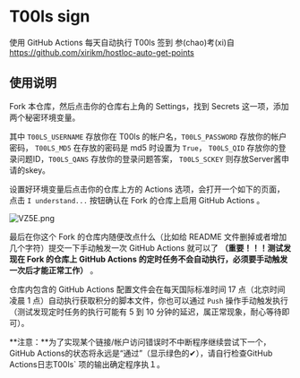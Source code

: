 # T00ls sign
使用 GitHub Actions 每天自动执行 T00ls 签到
参(chao)考(xi)自 https://github.com/xirikm/hostloc-auto-get-points

## 使用说明

Fork 本仓库，然后点击你的仓库右上角的 Settings，找到 Secrets 这一项，添加两个秘密环境变量。



其中 `T00LS_USERNAME` 存放你在 T00ls 的帐户名，`T00LS_PASSWORD` 存放你的帐户密码， `T00LS_MD5` 在存放的密码是 md5 时设置为 `True`， `T00LS_QID` 存放你的登录问题ID，`T00LS_QANS` 存放你的登录问题答案， `T00LS_SCKEY` 则存放Server酱申请的skey。

设置好环境变量后点击你的仓库上方的 Actions 选项，会打开一个如下的页面，点击 `I understand...` 按钮确认在 Fork 的仓库上启用 GitHub Actions 。

![VZ5E.png](https://img.xirikm.net/images/VZ5E.png)

最后在你这个 Fork 的仓库内随便改点什么（比如给 README 文件删掉或者增加几个字符）提交一下手动触发一次 GitHub Actions 就可以了 **（重要！！！测试发现在 Fork 的仓库上 GitHub Actions 的定时任务不会自动执行，必须要手动触发一次后才能正常工作）** 。

仓库内包含的 GitHub Actions 配置文件会在每天国际标准时间 17 点（北京时间凌晨 1 点）自动执行获取积分的脚本文件，你也可以通过 `Push` 操作手动触发执行（测试发现定时任务的执行可能有 5 到 10 分钟的延迟，属正常现象，耐心等待即可）。

**注意：**为了实现某个链接/帐户访问错误时不中断程序继续尝试下一个，GitHub Actions的状态将永远是“通过”（显示绿色的✔），请自行检查GitHub Actions日志T00ls` 项的输出确定程序执１。
